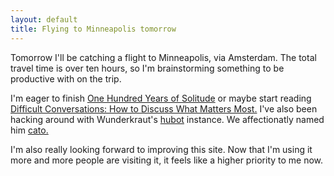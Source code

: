 ```yaml
---
layout: default
title: Flying to Minneapolis tomorrow
---
```


Tomorrow I'll be catching a flight to Minneapolis, via Amsterdam. The total travel time is over ten hours, so I'm brainstorming something to be productive with on the trip.

I'm eager to finish <a href="http://www.amazon.co.uk/gp/product/B00HVPSXNS/ref=as_li_tl?ie=UTF8&camp=1634&creative=19450&creativeASIN=B00HVPSXNS&linkCode=as2&tag=lewisnymancou-21&linkId=NGNBPJH7E3TMR627">One Hundred Years of Solitude</a> or maybe start reading <a href="http://www.amazon.co.uk/gp/product/0670921343/ref=as_li_tl?ie=UTF8&camp=1634&creative=19450&creativeASIN=0670921343&linkCode=as2&tag=lewisnymancou-21&linkId=62KFSUTSNRZHMVJP">Difficult Conversations: How to Discuss What Matters Most.</a> I've also been hacking around with Wunderkraut's [hubot](https://hubot.github.com/) instance. We affectionatly named him [cato.](https://github.com/WunderRoot/cato)

I'm also really looking forward to improving this site. Now that I'm using it more and more people are visiting it, it feels like a higher priority to me now.
